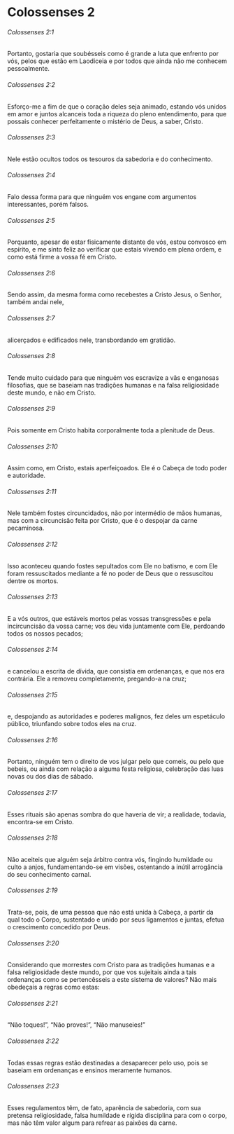 # Colossenses 2

###### Colossenses 2:1

Portanto, gostaria que soubésseis como é grande a luta que enfrento por vós, pelos que estão em Laodiceia e por todos que ainda não me conhecem pessoalmente.

###### Colossenses 2:2

Esforço-me a fim de que o coração deles seja animado, estando vós unidos em amor e juntos alcanceis toda a riqueza do pleno entendimento, para que possais conhecer perfeitamente o mistério de Deus, a saber, Cristo.

###### Colossenses 2:3

Nele estão ocultos todos os tesouros da sabedoria e do conhecimento.

###### Colossenses 2:4

Falo dessa forma para que ninguém vos engane com argumentos interessantes, porém falsos.

###### Colossenses 2:5

Porquanto, apesar de estar fisicamente distante de vós, estou convosco em espírito, e me sinto feliz ao verificar que estais vivendo em plena ordem, e como está firme a vossa fé em Cristo.

###### Colossenses 2:6

Sendo assim, da mesma forma como recebestes a Cristo Jesus, o Senhor, também andai nele,

###### Colossenses 2:7

alicerçados e edificados nele, transbordando em gratidão.

###### Colossenses 2:8

Tende muito cuidado para que ninguém vos escravize a vãs e enganosas filosofias, que se baseiam nas tradições humanas e na falsa religiosidade deste mundo, e não em Cristo.

###### Colossenses 2:9

Pois somente em Cristo habita corporalmente toda a plenitude de Deus.

###### Colossenses 2:10

Assim como, em Cristo, estais aperfeiçoados. Ele é o Cabeça de todo poder e autoridade.

###### Colossenses 2:11

Nele também fostes circuncidados, não por intermédio de mãos humanas, mas com a circuncisão feita por Cristo, que é o despojar da carne pecaminosa.

###### Colossenses 2:12

Isso aconteceu quando fostes sepultados com Ele no batismo, e com Ele foram ressuscitados mediante a fé no poder de Deus que o ressuscitou dentre os mortos.

###### Colossenses 2:13

E a vós outros, que estáveis mortos pelas vossas transgressões e pela incircuncisão da vossa carne; vos deu vida juntamente com Ele, perdoando todos os nossos pecados;

###### Colossenses 2:14

e cancelou a escrita de dívida, que consistia em ordenanças, e que nos era contrária. Ele a removeu completamente, pregando-a na cruz;

###### Colossenses 2:15

e, despojando as autoridades e poderes malignos, fez deles um espetáculo público, triunfando sobre todos eles na cruz.

###### Colossenses 2:16

Portanto, ninguém tem o direito de vos julgar pelo que comeis, ou pelo que bebeis, ou ainda com relação a alguma festa religiosa, celebração das luas novas ou dos dias de sábado.

###### Colossenses 2:17

Esses rituais são apenas sombra do que haveria de vir; a realidade, todavia, encontra-se em Cristo.

###### Colossenses 2:18

Não aceiteis que alguém seja árbitro contra vós, fingindo humildade ou culto a anjos, fundamentando-se em visões, ostentando a inútil arrogância do seu conhecimento carnal.

###### Colossenses 2:19

Trata-se, pois, de uma pessoa que não está unida à Cabeça, a partir da qual todo o Corpo, sustentado e unido por seus ligamentos e juntas, efetua o crescimento concedido por Deus.

###### Colossenses 2:20

Considerando que morrestes com Cristo para as tradições humanas e a falsa religiosidade deste mundo, por que vos sujeitais ainda a tais ordenanças como se pertencêsseis a este sistema de valores? Não mais obedeçais a regras como estas:

###### Colossenses 2:21

“Não toques!”, “Não proves!”, “Não manuseies!”

###### Colossenses 2:22

Todas essas regras estão destinadas a desaparecer pelo uso, pois se baseiam em ordenanças e ensinos meramente humanos.

###### Colossenses 2:23

Esses regulamentos têm, de fato, aparência de sabedoria, com sua pretensa religiosidade, falsa humildade e rígida disciplina para com o corpo, mas não têm valor algum para refrear as paixões da carne.

